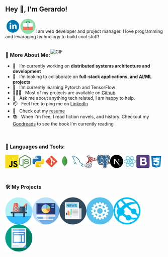 ## Hey 👋, I'm Gerardo!
<a href='https://www.linkedin.com/in/sanchezwebdev/'><img align='left' alt="linkedin" src="https://raw.githubusercontent.com/sanchezwebdev/svgs/master/linkedin-svgrepo-com.svg" height='48px'/></a>
<a href='https://gerardosanchez.dev'><img align='left' alt="portfolio" src="https://raw.githubusercontent.com/sanchezwebdev/svgs/master/portfolio-bag-svgrepo-com.svg" height='48px' /></a>
<br/>

I am web developer and project manager. I love programming and levaraging technology to build cool stuff!
<br/>
<br/>

<img align="right" alt="GIF" src="https://external-content.duckduckgo.com/iu/?u=https%3A%2F%2Fchrisdermody.com%2Fcontent%2Fimages%2F2017%2F12%2F10_coding_dribbble.gif&f=1&nofb=1&ipt=af58e380d6e38d13a5fcd4f496ecbd6a271047e11c9f4fca9d28adf349038aa4&ipo=images" width="360px"/>   
  
### 🧐 More About Me:

- 🔭 &nbsp; I’m currently working on **distributed systems architecture and development**
- 🤝 &nbsp; I’m looking to collaborate on **full-stack applications, and AI/ML projects**
- 🌱 &nbsp; I’m currently learning Pytorch and TensorFlow
- 👨🏻‍💻 &nbsp; Most of my projects are available on <a href="https://github.com/sanchezwebdev?tab=repositories" target="_blank">Github</a>
- 💬 &nbsp; Ask me about anything tech related, I am happy to help.
- 📫 &nbsp; Feel free to ping me on <a href="https://www.linkedin.com/in/sanchezwebdev/" target="_blank">LinkedIn</a>
- 📝 &nbsp; Check out my <a href="https://docs.google.com/document/d/1t-yJ-MFvNxRSkxUpnCzTNbYjyYBn6sBmAhEypXkwuRM/edit?usp=sharing" target="_blank">resume</a>
- 📚 &nbsp; When I'm free, I read fiction novels, and history. Checkout my <a href="https://www.goodreads.com/review/list/183830290-gerardo?shelf=currently-reading" target="_blank">Goodreads</a> to see the book I'm currently reading

<br>

### 🔨 Languages and Tools:
<a href="https://developer.mozilla.org/en-US/docs/Web/JavaScript" target="_blank"><img align="left" alt="Javascript" height ="42px" src="https://raw.githubusercontent.com/sanchezwebdev/svgs/master/javascript-svgrepo-com.svg" ></a>
<a href="https://nodejs.org/en" target="_blank"> <img align="left" src="https://raw.githubusercontent.com/sanchezwebdev/svgs/master/nodejs-icon-svgrepo-com.svg" alt="node.js" height="42px" /></a> 
<a href="https://www.python.org" target="_blank"><img align="left" alt="Python" height ="42px" src="https://raw.githubusercontent.com/sanchezwebdev/svgs/master/python-svgrepo-com.svg" ></a>
<a href="https://git-scm.com/" target="_blank"> <img align="left" src="https://raw.githubusercontent.com/sanchezwebdev/svgs/master/git-svgrepo-com.svg" alt="git" height ="42px"/> </a>
<a href="https://mongodb.com" target="_blank"> <img align="left" alt="MongoDB" height ="42px"  src="https://raw.githubusercontent.com/sanchezwebdev/svgs/master/mongo-svgrepo-com.svg" styles="filter: invert(-1)"> </a>
<a href="https://mysql.com" target="_blank"><img align="left" alt="MySQL" height ="42px" src="https://raw.githubusercontent.com/sanchezwebdev/svgs/master/mysql-svgrepo-com.svg"></a>
<a href="https://www.microsoft.com/en-us/sql-server/" target="_blank"><img align="left" alt="SQL Server" height ="42px" src="https://raw.githubusercontent.com/sanchezwebdev/svgs/master/SQL_Server201.png" ></a>
<a href="https://www.postgresql.org/" target="_blank"><img align="left" alt="PostgreSQL" height ="42px" src="https://raw.githubusercontent.com/sanchezwebdev/svgs/master/postgresql-svgrepo-com.svg"></a>
<a href="https://nextjs.org/" target="_blank"> <img align="left" alt="Next.js" height ="42px" src="https://raw.githubusercontent.com/sanchezwebdev/svgs/master/next-js-svgrepo-com.png" ></a>
<a href="https://react.dev" target="_blank"><img align="left" alt="React" height ="42px" src="https://raw.githubusercontent.com/sanchezwebdev/svgs/master/react-svgrepo-com.svg" ></a>
<a href="https://getbootstrap.com/" target="_blank"> <img align="left" src="https://raw.githubusercontent.com/sanchezwebdev/svgs/master/bootstrap-svgrepo-com.svg" alt="bootstrap" height="42px" /> </a> 
<a href="https://www.w3.org/TR/CSS/#css" target="_blank"><img align="left" alt="CSS" height ="42px" src="https://raw.githubusercontent.com/sanchezwebdev/svgs/master/css-3-svgrepo-com.svg"></a>
<br/>
<br/>
<br/>
<br/>

### 🛠️ My Projects
<a href="https://crudeintelligence.gerardosanchez.dev/" target="_blank"> <img alt="Oil Rig" src="https://raw.githubusercontent.com/sanchezwebdev/svgs/master/oil-platform-svgrepo-com.svg" height="86" align="left" > </a>
<a href="https://economiq.gerardosanchez.dev/" target="_blank"> <img alt="Chart" src="https://raw.githubusercontent.com/sanchezwebdev/svgs/master/web-analysis-chart-svgrepo-com.svg" height="86" align="left" > </a>
<a href="https://thepasadenatribune.gerardosanchez.dev/" target="_blank"> <img alt="News" src="https://raw.githubusercontent.com/sanchezwebdev/svgs/master/newspaper-news-svgrepo-com.svg" height="86" align="left" > </a>
<a href="https://controlpanel.gerardosanchez.dev/" target="_blank"> <img alt="Gear" src="https://raw.githubusercontent.com/sanchezwebdev/svgs/master/settings-gear-svgrepo-com.svg"  height="86" align="left" ></a>
<a href="https://magiswebservices.com/" target="_blank"> <img alt="Globe" src="https://raw.githubusercontent.com/sanchezwebdev/svgs/master/web-sites-svgrepo-com.svg" height="86" align="left" > </a>
<a href="https://crowninvoice.gerardosanchez.dev/" target="_blank"> <img alt="Invoice" src="https://raw.githubusercontent.com/sanchezwebdev/svgs/master/invoice-bill-svgrepo-com.svg" height="86" align="left"> </a>
